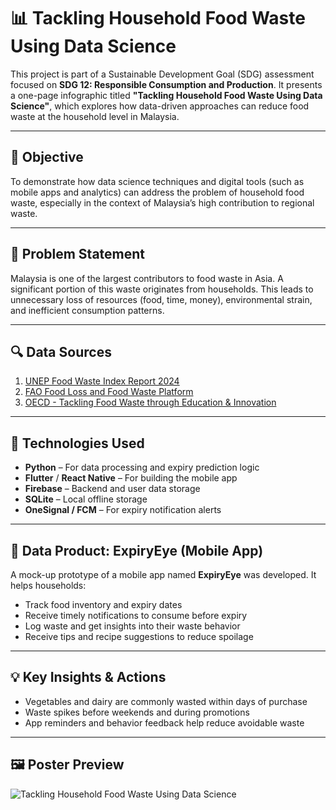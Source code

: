 # 📊 Tackling Household Food Waste Using Data Science

This project is part of a Sustainable Development Goal (SDG) assessment focused on **SDG 12: Responsible Consumption and Production**. It presents a one-page infographic titled **"Tackling Household Food Waste Using Data Science"**, which explores how data-driven approaches can reduce food waste at the household level in Malaysia.

---

## 🎯 Objective

To demonstrate how data science techniques and digital tools (such as mobile apps and analytics) can address the problem of household food waste, especially in the context of Malaysia’s high contribution to regional waste.

---

## 🧠 Problem Statement

Malaysia is one of the largest contributors to food waste in Asia. A significant portion of this waste originates from households. This leads to unnecessary loss of resources (food, time, money), environmental strain, and inefficient consumption patterns.

---

## 🔍 Data Sources

1. [UNEP Food Waste Index Report 2024](https://www.unep.org/resources/report/unep-food-waste-index-report-2024)  
2. [FAO Food Loss and Food Waste Platform](https://www.fao.org/food-loss-and-food-waste/en)  
3. [OECD - Tackling Food Waste through Education & Innovation](https://www.oecd.org/environment/tackling-food-waste.htm)

---

## 🧰 Technologies Used

- **Python** – For data processing and expiry prediction logic  
- **Flutter** / **React Native** – For building the mobile app  
- **Firebase** – Backend and user data storage  
- **SQLite** – Local offline storage  
- **OneSignal / FCM** – For expiry notification alerts

---

## 📱 Data Product: ExpiryEye (Mobile App)

A mock-up prototype of a mobile app named **ExpiryEye** was developed. It helps households:

- Track food inventory and expiry dates  
- Receive timely notifications to consume before expiry  
- Log waste and get insights into their waste behavior  
- Receive tips and recipe suggestions to reduce spoilage

---

## 💡 Key Insights & Actions

- Vegetables and dairy are commonly wasted within days of purchase  
- Waste spikes before weekends and during promotions  
- App reminders and behavior feedback help reduce avoidable waste

---

## 🖼️ Poster Preview

![Tackling Household Food Waste Using Data Science](https://github.com/user-attachments/assets/78b09ae9-18fb-40fd-9cde-1dabb3c1b62a)



